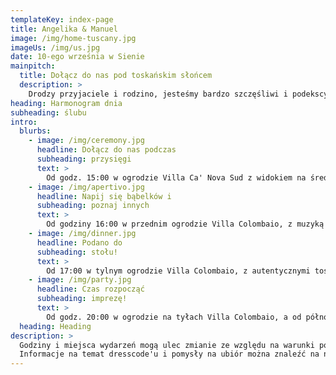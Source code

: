 ```yaml
---
templateKey: index-page
title: Angelika & Manuel
image: /img/home-tuscany.jpg
imageUs: /img/us.jpg
date: 10-ego września w Sienie
mainpitch:
  title: Dołącz do nas pod toskańskim słońcem
  description: >
    Drodzy przyjaciele i rodzino, jesteśmy bardzo szczęśliwi i podekscytowani, że nareszcie bierzemy ślub i że będziecie z nami w Toskanii, kiedy powiemy sobie "tak". Jako międzynarodowa para organizujemy jeszcze bardziej międzynarodowe przyjęcie, więc przygotujcie się na dużo wina, pysznego jedzenia i świetnej zabawy. Na tej stronie znajdziecie wszystkie informacje i aktualizacje dotyczące naszego Wielkiego Dnia, więc koniecznie zapoznajcie się z ich treścią. 🥳
heading: Harmonogram dnia
subheading: ślubu
intro:
  blurbs:
    - image: /img/ceremony.jpg
      headline: Dołącz do nas podczas
      subheading: przysięgi
      text: >
        Od godz. 15:00 w ogrodzie Villa Ca' Nova Sud z widokiem na średniowieczną Sienę.
    - image: /img/apertivo.jpg
      headline: Napij się bąbelków i
      subheading: poznaj innych
      text: >
        Od godziny 16:00 w przednim ogrodzie Villa Colombaio, z muzyką na żywo w wykonaniu niesamowitej <a href="https://www.instagram.com/gisellazambito" target="_blank">Giselli Zambito</a>.
    - image: /img/dinner.jpg
      headline: Podano do
      subheading: stołu!
      text: >
        Od 17:00 w tylnym ogrodzie Villa Colombaio, z autentycznymi toskańskimi potrawami przygotowanymi przez <a href="https://www.lauroracatering.it/" target="_blank"> L'Aurora Catering</a>.
    - image: /img/party.jpg
      headline: Czas rozpocząć
      subheading: imprezę!
      text: >
        Od godz. 20:00 w ogrodzie na tyłach Villa Colombaio, a od północy wewnątrz Villa Colombaio.
  heading: Heading
description: >
  Godziny i miejsca wydarzeń mogą ulec zmianie ze względu na warunki pogodowe, dlatego prosimy o sprawdzanie aktualności na stronie internetowej.<br> 
  Informacje na temat dresscode'u i pomysły na ubiór można znaleźć na naszej specjalnej tablicy na <a href="https://pin.it/1mYdkGt" target="_blank"> Pintereście</a>🕺 💃.
---
```

